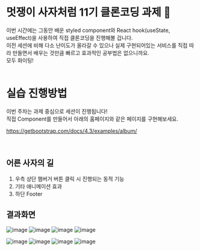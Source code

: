 # 멋쟁이 사자처럼 11기 클론코딩 과제 🦁

이번 시간에는 그동안 배운 styled component와 React hook(useState, useEffect)을 사용하여 직접 클론코딩을 진행해볼 겁니다.<br/>
이전 세션에 비해 다소 난이도가 올라갈 수 있으나 실제 구현되어있는 서비스를 직접 따라 만들면서 배우는 것만큼 빠르고 효과적인 공부법은 없으니까요.<br/>
모두 화이팅!
<br/><br/>

# 실습 진행방법

이번 주차는 과제 중심으로 세션이 진행됩니다!<br/>
직접 Component를 만들어서 아래의 홈페이지와 같은 페이지를 구현해보세요.

https://getbootstrap.com/docs/4.3/examples/album/

<br/>

## 어른 사자의 길

1. 우측 상단 햄버거 버튼 클릭 시 진행되는 동적 기능
2. 기타 애니메이션 효과
3. 하단 Footer

## 결과화면
![image](https://github.com/lexxsh/fe-react-clone-coding/assets/110239629/ac1a4b5b-c7ae-4822-a0a7-33fb2f24aa24)
![image](https://github.com/lexxsh/fe-react-clone-coding/assets/110239629/e0ddd20a-2dca-4190-bc0c-c60142bbbb5f)
![image](https://github.com/lexxsh/fe-react-clone-coding/assets/110239629/822dc22d-8e4c-43b2-85b8-ded01eeb5a06)
![image](https://github.com/lexxsh/fe-react-clone-coding/assets/110239629/19dfdada-2653-4d03-b2fb-c48b5002532f)

![image](https://github.com/lexxsh/fe-react-clone-coding/assets/110239629/0416f788-4dd2-423c-b9eb-3828dfce8824)
![image](https://github.com/lexxsh/fe-react-clone-coding/assets/110239629/4f8ccee3-5b2a-4531-a269-2c48dcca7e67)
![image](https://github.com/lexxsh/fe-react-clone-coding/assets/110239629/976d7e72-75d5-4fe6-89ee-13a07e07148d)
![image](https://github.com/lexxsh/fe-react-clone-coding/assets/110239629/4bb5574e-0a0b-42df-94bf-c941eb8d6937)

